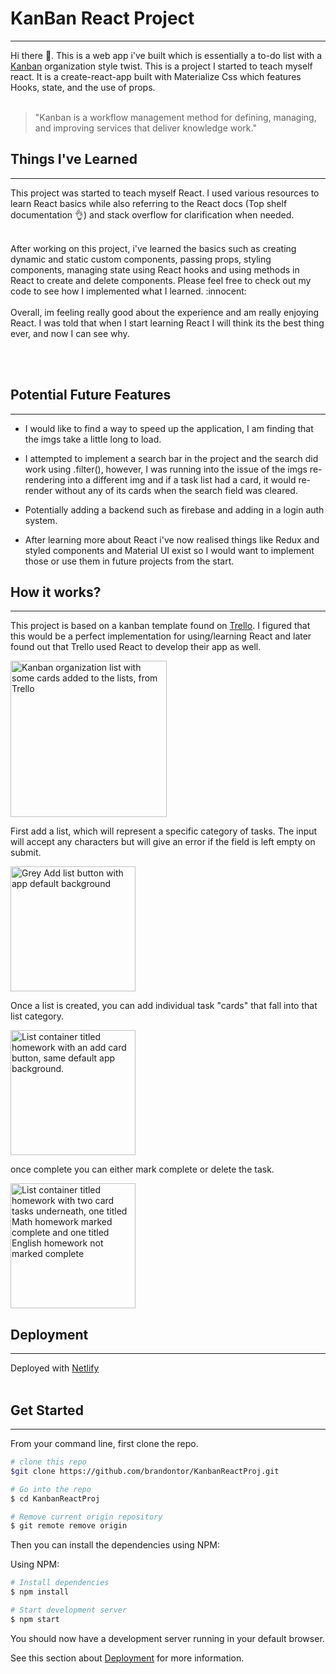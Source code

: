 
# KanBan React Project  
---
Hi there :wave:. This is a web app i've built which is essentially a to-do list with a [Kanban](https://kanbanize.com/kanban-resources/getting-started/what-is-kanban) organization style twist. This is a project I started to teach myself react. It is a create-react-app built with Materialize Css which features Hooks, state, and the use of props.
<br><br>

> "Kanban is a workflow management method for defining, managing, and improving services that deliver knowledge work."     
## Things I've Learned 
---


This project was started to teach myself React. I used various resources to learn React basics while also referring to the React docs (Top shelf documentation :ok_hand:) and stack overflow for clarification when needed.

<br>
After working on this project, i've learned the basics such as creating dynamic and static custom components, passing props, styling components, managing state using React hooks and using methods in React to create and delete components. Please feel free to check out my code to see how I implemented what I learned. :innocent:  
<br><br>
Overall, im feeling really good about the experience and am really enjoying React. I was told that when I start learning React I will think its the best thing ever, and now I can see why. 

<br><br>
## Potential Future Features
---

* I would like to find a way to speed up the application, I am finding that the imgs take a little long to load.

* I attempted to implement a search bar in the project and the search did work using .filter(), however, I was running into the issue of the imgs re-rendering into a different img and if a task list had a card, it would re-render without any of its cards when the search field was cleared. 

* Potentially adding a backend such as firebase and adding in a login auth system.

* After learning more about React i've now realised things like Redux and styled components and Material UI exist so I would want to implement those or use them in future projects from the start. 
## How it works?
---
This project is based on a kanban template found on [Trello](https://trello.com/en). I figured that this would be a perfect implementation for using/learning React and later found out that Trello used React to develop their app as well. 

<img src="https://user-images.githubusercontent.com/53887678/128098843-51553bec-be76-4882-9760-b0aadf94746b.png" alt="Kanban organization list with some cards added to the lists, from Trello" width="250"/>

First add a list, which will represent a specific category of tasks. The input will accept any characters but will give an error if the field is left empty on submit.

<img src="https://user-images.githubusercontent.com/53887678/128109170-c79f602f-4dfe-42e3-9b51-eaa2c3a6801d.png" alt="Grey Add list button with app default background" width="200">

Once a list is created, you can add individual task "cards" that fall into that list category.


<img src="https://user-images.githubusercontent.com/53887678/128109261-b223f903-547f-4f4d-9728-52368d61a9fe.png" alt="List container titled homework with an add card button, same default app background." width="200">

once complete you can either mark complete or delete the task.

<img src="https://user-images.githubusercontent.com/53887678/128109306-69198a94-117c-4591-ba76-f4ae475c1ed7.png" alt="List container titled homework with two card tasks underneath, one titled Math homework marked complete and one titled English homework not marked complete" width="200">

## Deployment
---
Deployed with [Netlify](https://www.netlify.com/)
<br><br>

## Get Started
---

From your command line, first clone the repo.

```bash
# clone this repo
$git clone https://github.com/brandontor/KanbanReactProj.git

# Go into the repo
$ cd KanbanReactProj

# Remove current origin repository 
$ git remote remove origin 
```

Then you can install the dependencies using NPM: 

Using NPM: 

```bash
# Install dependencies
$ npm install

# Start development server
$ npm start
```

You should now have a development server running in your default browser.

See this section about [Deployment](https://create-react-app.dev/docs/deployment/) for more information.

